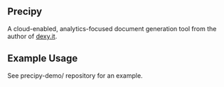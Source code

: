 ## Precipy

A cloud-enabled, analytics-focused document generation tool from the author of [dexy.it](Dexy).

## Example Usage

See precipy-demo/ repository for an example.


